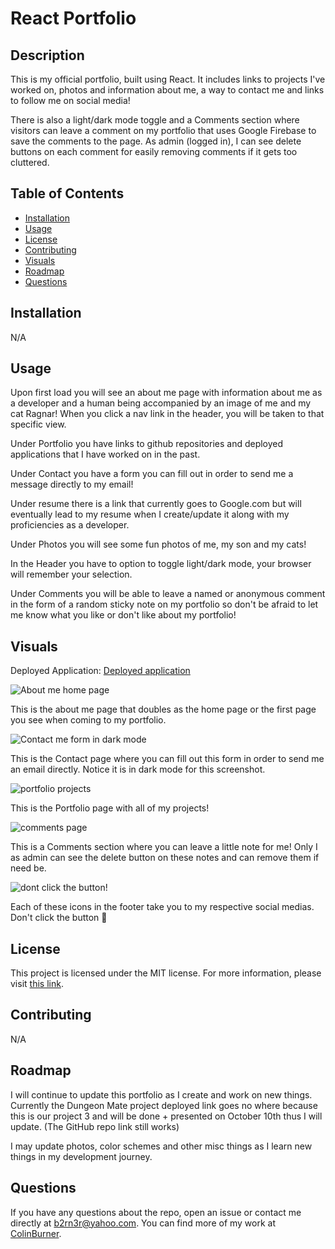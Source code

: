 # React Portfolio

## Description

This is my official portfolio, built using React. It includes links to projects I've worked on, photos and information about me, a way to contact me and links to follow me on social media!

There is also a light/dark mode toggle and a Comments section where visitors can leave a comment on my portfolio that uses Google Firebase to save the comments to the page. As admin (logged in), I can see delete buttons on each comment for easily removing comments if it gets too cluttered.


## Table of Contents

- [Installation](#installation)
- [Usage](#usage)
- [License](#license)
- [Contributing](#contributing)
- [Visuals](#visuals)
- [Roadmap](#roadmap)
- [Questions](#questions)

## Installation

N/A

## Usage

Upon first load you will see an about me page with information about me as a developer and a human being accompanied by an image of me and my cat Ragnar! When you click a nav link in the header, you will be taken to that specific view.

Under Portfolio you have links to github repositories and deployed applications that I have worked on in the past.

Under Contact you have a form you can fill out in order to send me a message directly to my email!

Under resume there is a link that currently goes to Google.com but will eventually lead to my resume when I create/update it along with my proficiencies as a developer.

Under Photos you will see some fun photos of me, my son and my cats!

In the Header you have to option to toggle light/dark mode, your browser will remember your selection.

Under Comments you will be able to leave a named or anonymous comment in the form of a random sticky note on my portfolio so don't be afraid to let me know what you like or don't like about my portfolio!

## Visuals

Deployed Application: [Deployed application](https://tourmaline-macaron-a20f21.netlify.app/)


![About me home page](https://github.com/user-attachments/assets/4f166661-bbe6-40cd-8b39-f59574c38e32)

This is the about me page that doubles as the home page or the first page you see when coming to my portfolio.

![Contact me form in dark mode](https://github.com/user-attachments/assets/bfae4ee0-dd23-4500-b48d-7dd009fc2dbe)

This is the Contact page where you can fill out this form in order to send me an email directly. Notice it is in dark mode for this screenshot.

![portfolio projects](https://github.com/user-attachments/assets/79ea21a6-d164-4ca8-b12c-34f6d9e461f1)

This is the Portfolio page with all of my projects!

![comments page](https://github.com/user-attachments/assets/f7e04e52-12b8-43eb-bbd4-711ece9b9f09)

This is a Comments section where you can leave a little note for me! Only I as admin can see the delete button on these notes and can remove them if need be.

![dont click the button!](https://github.com/user-attachments/assets/c5b34b92-e358-47a3-aa0a-55646cbf641c)

Each of these icons in the footer take you to my respective social medias. Don't click the button 🤫


## License

This project is licensed under the MIT license. For more information, please visit [this link](https://opensource.org/licenses/MIT).


## Contributing
N/A

## Roadmap

I will continue to update this portfolio as I create and work on new things. Currently the Dungeon Mate project deployed link goes no where because this is our project 3 and will be done + presented on October 10th thus I will update. (The GitHub repo link still works)

I may update photos, color schemes and other misc things as I learn new things in my development journey.

## Questions

If you have any questions about the repo, open an issue or contact me directly at b2rn3r@yahoo.com. You can find more of my work at [ColinBurner](https://github.com/ColinBurner/).
